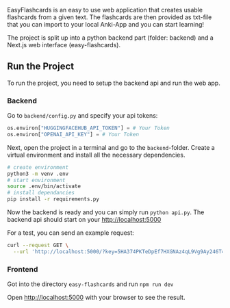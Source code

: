 EasyFlashcards is an easy to use web application that creates usable flashcards from a given text. The flashcards are then provided as txt-file that you can import to your local Anki-App and you can start learning!

The project is split up into a python backend part (folder: backend) and a Next.js web interface (easy-flashcards).

## Run the Project

To run the project, you need to setup the backend api and run the web app.

### Backend

Go to ``backend/config.py`` and specify your api tokens:

```python
os.environ["HUGGINGFACEHUB_API_TOKEN"] = # Your Token
os.environ["OPENAI_API_KEY"] = # Your Token
```

Next, open the project in a terminal and go to the ``backend``-folder. 
Create a virtual environment and install all the necessary dependencies.

```bash
# create environment
python3 -m venv .env
# start environment
source .env/bin/activate
# install dependancies
pip install -r requirements.py
```

Now the backend is ready and you can simply run ``python api.py``. The backend api should start on your [http://localhost:5000](http://localhost:5000)

For a test, you can send an example request:

```bash
curl --request GET \
  --url 'http://localhost:5000/?key=5HA374PKTeDpEf7HXGNAz4qL9Vg9Ay246T4r25qY&text=A%20flashcard%20or%20flash%20card%20(also%20known%20as%20an%20index%20card)%20is%20a%20card%20bearing%20information%20on%20both%20sides%2C%20which%20is%20intended%20to%20be%20used%20as%20an%20aid%20in%20memorization.'
```

### Frontend

Got into the directory ``easy-flashcards`` and run ```npm run dev```

Open [http://localhost:5000](http://localhost:5000) with your browser to see the result.

